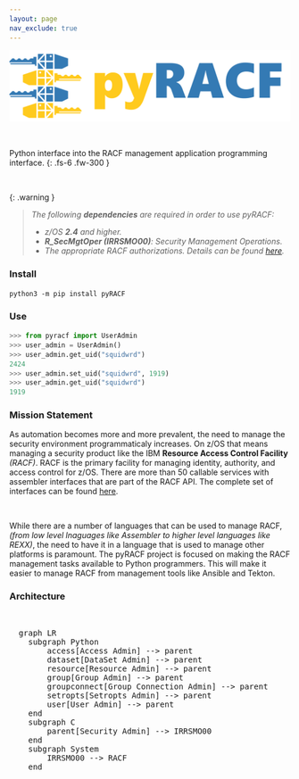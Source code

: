 ```yaml
---
layout: page
nav_exclude: true
---
```


![pyRACF Logo](/assets/images/logo.png)

&nbsp;

Python interface into the RACF management application programming interface.
{: .fs-6 .fw-300 }

&nbsp;

{: .warning }
> _The following **dependencies** are required in order to use pyRACF:_
> * _z/OS **2.4** and higher._
> * _**R_SecMgtOper (IRRSMO00)**: Security Management Operations._
> * _The appropriate RACF authorizations. Details can be found [here](https://www.ibm.com/docs/en/zos/2.3.0?topic=operations-racf-authorization)._

### Install

```shell
python3 -m pip install pyRACF
```

### Use

```python
>>> from pyracf import UserAdmin
>>> user_admin = UserAdmin()
>>> user_admin.get_uid("squidwrd")
2424
>>> user_admin.set_uid("squidwrd", 1919)
>>> user_admin.get_uid("squidwrd")
1919
```

### Mission Statement

As automation becomes more and more prevalent, the need to manage the security environment programmaticaly increases. On z/OS that means managing a security product like the IBM **Resource Access Control Facility** _(RACF)_. RACF is the primary facility for managing identity, authority, and access control for z/OS. There are more than 50 callable services with assembler interfaces that are part of the RACF API. The complete set of interfaces can be found [here](http://publibz.boulder.ibm.com/epubs/pdf/ich2d112.pdf).

&nbsp;

While there are a number of languages that can be used to manage RACF, _(from low level lnaguages like Assembler to higher level languages like REXX)_, the need to have it in a language that is used to manage other platforms is paramount. The pyRACF project is focused on making the RACF management tasks available to Python programmers. This will make it easier to manage RACF from management tools like Ansible and Tekton.

### Architecture

&nbsp;

<pre class="mermaid">
  graph LR
    subgraph Python
        access[Access Admin] --> parent
        dataset[DataSet Admin] --> parent
        resource[Resource Admin] --> parent
        group[Group Admin] --> parent
        groupconnect[Group Connection Admin] --> parent
        setropts[Setropts Admin] --> parent
        user[User Admin] --> parent
    end
    subgraph C
        parent[Security Admin] --> IRRSMO00
    end
    subgraph System
        IRRSMO00 --> RACF
    end
</pre>
